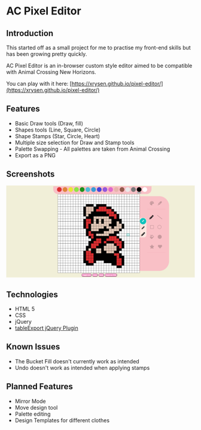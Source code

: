 # AC Pixel Editor

## Introduction

This started off as a small project for me to practise my front-end skills but has been growing pretty quickly.

AC Pixel Editor is an in-browser custom style editor aimed to be compatible with Animal Crossing New Horizons.  

You can play with it here:
[https://xrysen.github.io/pixel-editor/](https://xrysen.github.io/pixel-editor/)

## Features
- Basic Draw tools (Draw, fill)
- Shapes tools (Line, Square, Circle)
- Shape Stamps (Star, Circle, Heart)
- Multiple size selection for Draw and Stamp tools
- Palette Swapping - All palettes are taken from Animal Crossing
- Export as a PNG

## Screenshots
<img src = "https://github.com/xrysen/pixel-editor/blob/master/docs/ss1.png?raw=true">

## Technologies
- HTML 5
- CSS
- jQuery
- <a href = "https://github.com/hhurz/tableExport.jquery.plugin">tableExport jQuery Plugin</a>

## Known Issues
- The Bucket Fill doesn't currently work as intended
- Undo doesn't work as intended when applying stamps

## Planned Features
- Mirror Mode
- Move design tool
- Palette editing
- Design Templates for different clothes